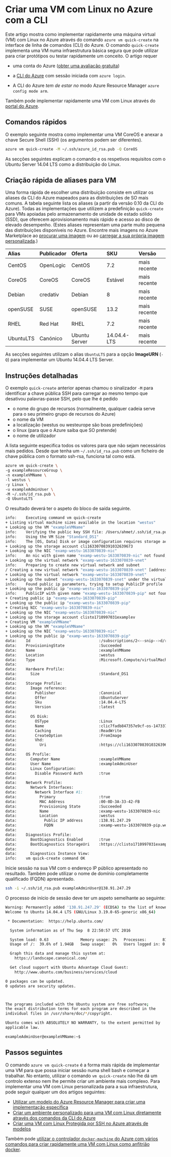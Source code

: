 <properties
   pageTitle="Criar uma VM com Linux no Azure com a CLI | Microsoft Azure"
   description="Criar uma VM com Linux no Azure com a CLI."
   services="virtual-machines-linux"
   documentationCenter=""
   authors="vlivech"
   manager="timlt"
   editor=""/>

<tags
   ms.service="virtual-machines-linux"
   ms.devlang="NA"
   ms.topic="hero-article"
   ms.tgt_pltfrm="vm-linux"
   ms.workload="infrastructure"
   ms.date="09/08/2016"
   ms.author="v-livech"/>


# Criar uma VM com Linux no Azure com a CLI

Este artigo mostra como implementar rapidamente uma máquina virtual (VM) com Linux no Azure através do comando `azure vm quick-create` na interface de linha de comandos (CLI) do Azure. O comando `quick-create` implementa uma VM numa infraestrutura básica segura que pode utilizar para criar protótipos ou testar rapidamente um conceito. O artigo requer

- uma conta do Azure ([obter uma avaliação gratuita](https://azure.microsoft.com/pricing/free-trial/))

- a [CLI do Azure](../xplat-cli-install.md) com sessão iniciada com `azure login`.

- A CLI do Azure _tem de estar no_ modo Azure Resource Manager `azure config mode arm`.  

Também pode implementar rapidamente uma VM com Linux através do [portal do Azure](virtual-machines-linux-quick-create-portal.md).

## Comandos rápidos

O exemplo seguinte mostra como implementar uma VM CoreOS e anexar a chave Secure Shell (SSH) (os argumentos podem ser diferentes).

```bash
azure vm quick-create -M ~/.ssh/azure_id_rsa.pub -Q CoreOS
```

As secções seguintes explicam o comando e os respetivos requisitos com o Ubuntu Server 14.04 LTS como a distribuição do Linux.  

## Criação rápida de aliases para VM

Uma forma rápida de escolher uma distribuição consiste em utilizar os aliases da CLI do Azure mapeados para as distribuições de SO mais comuns. A tabela seguinte lista os aliases (a partir da versão 0.10 da CLI do Azure). Todas as implementações que utilizem a predefinição `quick-create` para VMs apoiadas pelo armazenamento de unidade de estado sólido (SSD), que oferecem aprovisionamento mais rápido e acesso ao disco de elevado desempenho. (Estes aliases representam uma parte muito pequena das distribuições disponíveis no Azure. Encontre mais imagens no Azure Marketplace ao [procurar uma imagem](virtual-machines-linux-cli-ps-findimage.md) ou ao [carregar a sua própria imagem personalizada](virtual-machines-linux-create-upload-generic.md).)

| Alias     | Publicador | Oferta        | SKU         | Versão |
|:----------|:----------|:-------------|:------------|:--------|
| CentOS    | OpenLogic | CentOS       | 7.2         | mais recente  |
| CoreOS    | CoreOS    | CoreOS       | Estável      | mais recente  |
| Debian    | credativ  | Debian       | 8           | mais recente  |
| openSUSE  | SUSE      | openSUSE     | 13.2        | mais recente  |
| RHEL      | Red Hat    | RHEL         | 7.2         | mais recente  |
| UbuntuLTS | Canónico | Ubuntu Server | 14.04.4-LTS | mais recente  |

As secções seguintes utilizam o alias `UbuntuLTS` para a opção **ImageURN** (`-Q`) para implementar um Ubuntu 14.04.4 LTS Server.

## Instruções detalhadas

O exemplo `quick-create` anterior apenas chamou o sinalizador `-M` para identificar a chave pública SSH para carregar ao mesmo tempo que desativou palavras-passe SSH, pelo que lhe é pedido

- o nome do grupo de recursos (normalmente, qualquer cadeia serve para o seu primeiro grupo de recursos do Azure)
- o nome da VM
- a localização (westus ou westeurope são boas predefinições)
- o linux (para que o Azure saiba que SO pretende)
- o nome de utilizador

A lista seguinte especifica todos os valores para que não sejam necessários mais pedidos. Desde que tenha um `~/.ssh/id_rsa.pub` como um ficheiro de chave pública com o formato ssh-rsa, funciona tal como está.

```bash
azure vm quick-create \
-g exampleResourceGroup \
-n exampleVMName \
-l westus \
-y Linux \
-u exampleAdminUser \
-M ~/.ssh/id_rsa.pub \
-Q UbuntuLTS
```

O resultado deverá ter o aspeto do bloco de saída seguinte.

```bash
info:    Executing command vm quick-create
+ Listing virtual machine sizes available in the location "westus"
+ Looking up the VM "exampleVMName"
info:    Verifying the public key SSH file: /Users/ahmet/.ssh/id_rsa.pub
info:    Using the VM Size "Standard_DS1"
info:    The [OS, Data] Disk or image configuration requires storage account
+ Looking up the storage account cli16330708391032639673
+ Looking up the NIC "examp-westu-1633070839-nic"
info:    An nic with given name "examp-westu-1633070839-nic" not found, creating a new one
+ Looking up the virtual network "examp-westu-1633070839-vnet"
info:    Preparing to create new virtual network and subnet
/ Creating a new virtual network "examp-westu-1633070839-vnet" [address prefix: "10.0.0.0/16"] with subnet "examp-westu-1633070839-snet" [address prefix: "10.+.1.0/24"]
+ Looking up the virtual network "examp-westu-1633070839-vnet"
+ Looking up the subnet "examp-westu-1633070839-snet" under the virtual network "examp-westu-1633070839-vnet"
info:    Found public ip parameters, trying to setup PublicIP profile
+ Looking up the public ip "examp-westu-1633070839-pip"
info:    PublicIP with given name "examp-westu-1633070839-pip" not found, creating a new one
+ Creating public ip "examp-westu-1633070839-pip"
+ Looking up the public ip "examp-westu-1633070839-pip"
+ Creating NIC "examp-westu-1633070839-nic"
+ Looking up the NIC "examp-westu-1633070839-nic"
+ Looking up the storage account clisto1710997031examplev
+ Creating VM "exampleVMName"
+ Looking up the VM "exampleVMName"
+ Looking up the NIC "examp-westu-1633070839-nic"
+ Looking up the public ip "examp-westu-1633070839-pip"
data:    Id                              :/subscriptions/2<--snip-->d/resourceGroups/exampleResourceGroup/providers/Microsoft.Compute/virtualMachines/exampleVMName
data:    ProvisioningState               :Succeeded
data:    Name                            :exampleVMName
data:    Location                        :westus
data:    Type                            :Microsoft.Compute/virtualMachines
data:
data:    Hardware Profile:
data:      Size                          :Standard_DS1
data:
data:    Storage Profile:
data:      Image reference:
data:        Publisher                   :Canonical
data:        Offer                       :UbuntuServer
data:        Sku                         :14.04.4-LTS
data:        Version                     :latest
data:
data:      OS Disk:
data:        OSType                      :Linux
data:        Name                        :clic7fadb847357e9cf-os-1473374894359
data:        Caching                     :ReadWrite
data:        CreateOption                :FromImage
data:        Vhd:
data:          Uri                       :https://cli16330708391032639673.blob.core.windows.net/vhds/clic7fadb847357e9cf-os-1473374894359.vhd
data:
data:    OS Profile:
data:      Computer Name                 :exampleVMName
data:      User Name                     :exampleAdminUser
data:      Linux Configuration:
data:        Disable Password Auth       :true
data:
data:    Network Profile:
data:      Network Interfaces:
data:        Network Interface #1:
data:          Primary                   :true
data:          MAC Address               :00-0D-3A-33-42-FB
data:          Provisioning State        :Succeeded
data:          Name                      :examp-westu-1633070839-nic
data:          Location                  :westus
data:            Public IP address       :138.91.247.29
data:            FQDN                    :examp-westu-1633070839-pip.westus.cloudapp.azure.com
data:
data:    Diagnostics Profile:
data:      BootDiagnostics Enabled       :true
data:      BootDiagnostics StorageUri    :https://clisto1710997031examplev.blob.core.windows.net/
data:
data:      Diagnostics Instance View:
info:    vm quick-create command OK
```

Inicie sessão na sua VM com o endereço IP público apresentado no resultado. Também pode utilizar o nome de domínio completamente qualificado (FQDN) apresentado.

```bash
ssh -i ~/.ssh/id_rsa.pub exampleAdminUser@138.91.247.29
```

O processo de início de sessão deve ter um aspeto semelhante ao seguinte:

```bash
Warning: Permanently added '138.91.247.29' (ECDSA) to the list of known hosts.
Welcome to Ubuntu 14.04.4 LTS (GNU/Linux 3.19.0-65-generic x86_64)

 * Documentation:  https://help.ubuntu.com/

  System information as of Thu Sep  8 22:50:57 UTC 2016

  System load: 0.63              Memory usage: 2%   Processes:       81
  Usage of /:  39.6% of 1.94GB   Swap usage:   0%   Users logged in: 0

  Graph this data and manage this system at:
    https://landscape.canonical.com/

  Get cloud support with Ubuntu Advantage Cloud Guest:
    http://www.ubuntu.com/business/services/cloud

0 packages can be updated.
0 updates are security updates.



The programs included with the Ubuntu system are free software;
the exact distribution terms for each program are described in the
individual files in /usr/share/doc/*/copyright.

Ubuntu comes with ABSOLUTELY NO WARRANTY, to the extent permitted by
applicable law.

exampleAdminUser@exampleVMName:~$
```

## Passos seguintes

O comando `azure vm quick-create` é a forma mais rápida de implementar uma VM para que possa iniciar sessão numa shell bash e começar a trabalhar. No entanto, utilizar o comando `vm quick-create` não lhe dá um controlo extenso nem lhe permite criar um ambiente mais complexo.  Para implementar uma VM com Linux personalizada para a sua infraestrutura, pode seguir qualquer um dos artigos seguintes:

- [Utilizar um modelo do Azure Resource Manager para criar uma implementação específica](virtual-machines-linux-cli-deploy-templates.md)
- [Criar um ambiente personalizado para uma VM com Linux diretamente através dos comandos da CLI do Azure](virtual-machines-linux-create-cli-complete.md)
- [Criar uma VM com Linux Protegida por SSH no Azure através de modelos](virtual-machines-linux-create-ssh-secured-vm-from-template.md)

Também pode [utilizar o controlador `docker-machine` do Azure com vários comandos para criar rapidamente uma VM com Linux como anfitrião docker](virtual-machines-linux-docker-machine.md).



<!--HONumber=sep16_HO2-->


